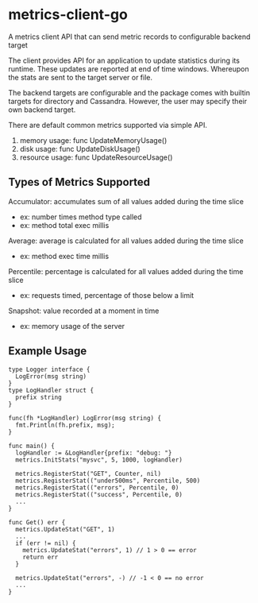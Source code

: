 # metrics-client-go
A metrics client API that can send metric records to configurable backend target

The client provides API for an application to update statistics during its runtime.
These updates are reported at end of time windows. Whereupon the stats are sent to the target server or file.

The backend targets are configurable and the package comes with builtin targets for directory and Cassandra.
However, the user may specify their own backend target.

There are default common metrics supported via simple API.
1. memory usage: func UpdateMemoryUsage()
2. disk usage: func UpdateDiskUsage()
3. resource usage: func UpdateResourceUsage()

## Types of Metrics Supported

Accumulator: accumulates sum of all values added during the time slice
- ex: number times method type called
- ex: method total exec millis

Average: average is calculated for all values added during the time slice
- ex: method exec time millis

Percentile: percentage is calculated for all values added during the time slice
- ex: requests timed, percentage of those below a limit

Snapshot: value recorded at a moment in time
- ex: memory usage of the server

## Example Usage

```
type Logger interface {
  LogError(msg string)
}
type LogHandler struct {
  prefix string
}

func(fh *LogHandler) LogError(msg string) {
  fmt.Println(fh.prefix, msg);
}

func main() {
  logHandler := &LogHandler{prefix: "debug: "}
  metrics.InitStats("mysvc", 5, 1000, logHandler)

  metrics.RegisterStat("GET", Counter, nil)
  metrics.RegisterStat(("under500ms", Percentile, 500)
  metrics.RegisterStat(("errors", Percentile, 0)
  metrics.RegisterStat(("success", Percentile, 0)
  ...
}

func Get() err {
  metrics.UpdateStat("GET", 1)
  ...
  if (err != nil) {
    metrics.UpdateStat("errors", 1) // 1 > 0 == error
    return err
  }
  
  metrics.UpdateStat("errors", -) // -1 < 0 == no error
  ...
}
```


